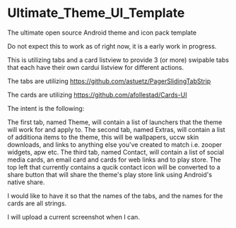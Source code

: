 Ultimate_Theme_UI_Template
==========================

The ultimate open source Android theme and icon pack template

Do not expect this to work as of right now, it is a early work in progress.

This is utilizing tabs and a card listview to provide 3 (or more) swipable tabs that each have their own cardui listview for different actions.

The tabs are utilizing https://github.com/astuetz/PagerSlidingTabStrip

The cards are utilizing https://github.com/afollestad/Cards-UI

The intent is the following:

The first tab, named Theme, will contain a list of launchers that the theme will work for and apply to.
The second tab, named Extras, will contain a list of additiona items to the theme, this will be wallpapers, uccw skin downloads, and links to anything else you've created to match i.e. zooper widgets, apw etc.
The third tab, named Contact, will contain a list of social media cards, an email card and cards for web links and to play store.
The top left that currently contains a qucik contact icon will be converted to a share button that will share the theme's  play store link using Android's native share.

I would like to have it so that the names of the tabs, and the names for the cards are all strings. 

I will upload a current screenshot when I can.
